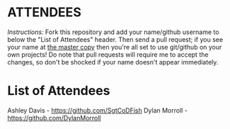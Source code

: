 ATTENDEES
=========

*Instructions:* Fork this repository and add your name/github username to below the &quot;List of Attendees&quot; header. Then send a pull request; if you see your name at [the master copy](https://github.com/UoLCompSoc/LectureOne/blob/master/ATTENDEES.md) then you&apos;re all set to use git/github on your own projects! Do note that pull requests will require me to accept the changes, so don&apos;t be shocked if your name doesn&apos;t appear immediately.

List of Attendees
================
Ashley Davis - https://github.com/SgtCoDFish
Dylan Morroll - https://github.com/DylanMorroll
